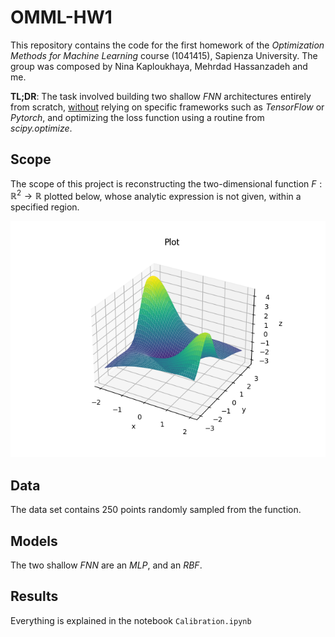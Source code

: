# OMML-HW1

This repository contains the code for the first homework of the *Optimization Methods for Machine Learning* course (1041415), Sapienza University. The group was composed by Nina Kaploukhaya, Mehrdad Hassanzadeh and me.

**TL;DR**: The task involved building two shallow *FNN* architectures entirely from scratch, <ins>without</ins> relying on specific frameworks such as *TensorFlow* or *Pytorch*, and optimizing the loss function using a routine from *scipy.optimize*. 

## Scope 

The scope of this project is reconstructing the two-dimensional function $F:\mathbb{R}^2 \rightarrow \mathbb{R}$ plotted below, whose analytic expression is not given, within a specified region. 

![rip image pog](stuff/trueFunc.png)

## Data

The data set contains 250 points randomly sampled from the function.

## Models

The two shallow *FNN* are an *MLP*, and an *RBF*. 



## Results 
Everything is explained in the notebook `Calibration.ipynb`
